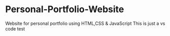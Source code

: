 # Personal-Portfolio-Website
Website for personal portfolio using HTML,CSS & JavaScript
This is just a vs code test